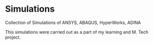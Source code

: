 # Simulations
Collection of Simulations of ANSYS, ABAQUS, HyperWorks, ADINA

This simulations were carried out as a part of my learning and M. Tech project.
